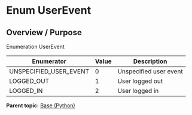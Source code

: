 # Enum UserEvent

## Overview / Purpose

Enumeration UserEvent

|Enumerator|Value|Description|
|----------|-----|-----------|
|UNSPECIFIED\_USER\_EVENT|0|Unspecified user event|
|LOGGED\_OUT|1|User logged out|
|LOGGED\_IN|2|User logged in|

**Parent topic:** [Base \(Python\)](../../summary_pages/Base.md)

